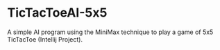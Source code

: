 # TicTacToeAI-5x5
A simple AI program using the MiniMax technique to play a game of 5x5 TicTacToe (Intellij Project).

